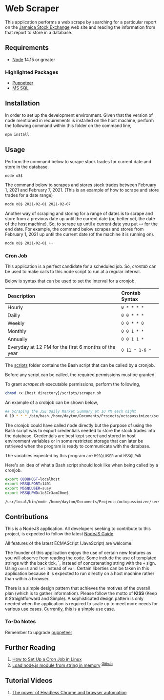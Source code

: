 # Web Scraper

This application performs a web scrape by searching for a particular report on the [Jamaica Stock Exchange](https://www.jamstockex.com/) web site and reading the information from that report to store in a database.

## Requirements

 * [Node](https://nodejs.org/en/) 14.15 or greater

### Highlighted Packages

 * [Puppeteer](https://www.npmjs.com/package/puppeteer)
 * [MS SQL](https://www.npmjs.com/package/mssql)

## Installation

In order to set up the development environment. Given that the version of node mentioned in requirements is installed on the host machine, perform the following command within this folder on the command line,

```bash
npm install
```

## Usage

Perform the command below to scrape stock trades for current date and store in the database.

```bash
node o8$
```

The command below to scrapes and stores stock trades between February 1, 2021 and February 7, 2021. (This is an example of how to scrape and store trades for a date range)

```bash
node o8$ 2021-02-01 2021-02-07
```

Another way of scraping and storing for a range of dates is to scrape and store from a previous date up until the current date (or, better yet, the date of the host machine). So, to scrape up until a current date you put `++` for the end date. For example, the command below scrapes and stores from February 1, 2021 up until the current date (of the machine it is running on).

```bash
node o8$ 2021-02-01 ++
```

### Cron Job

This application is a perfect candidate for a scheduled job. So, _crontab_ can be used to make calls to this node script to run at a regular interval.

Below is syntax that can be used to set the interval for a cronjob.

| Description | Crontab Syntax |
| :--- | :--- |
| Hourly | `0 * * * *` |
| Dailly | `0 0 * * *` |
| Weekly | `0 0 * * 0` |
| Monthly | `0 0 1 * *` |
| Annually | `0 0 1 1 *` |
| Everyday at 12 PM for the first 6 months of the year | `0 11 * 1-6 *` |

The [scripts](../scripts) folder contains the Bash script that can be called by a cronjob.

Before any script can be called, the required permissions must be granted.

To grant _scraper.sh_ executable permissions, perform the following,

```bash
chmod +x [host directory]/scripts/scraper.sh
```

An example of a crobjob can be shown below,

```bash
## Scraping the JSE Daily Market Summary at 10 PM each night
0 19 * * * /bin/bash /home/dayton/Documents/Projects/octopussimizer/scripts/scraper.sh >> /home/dayton/Documents/Projects/octopussimizer/service/scraper-logs.log
```

The cronjob could have called node directly but the purpose of using the Bash script was to export credentials needed to store the stock trades into the database. Credentials are best kept secret and stored in host environment variables or in some restricted storage that can later be retrieved when the program is ready to communicate with the database.

The variables expected by this program are `MSSQLUSER` and `MSSQLPWD`

Here's an idea of what a Bash script should look like when being called by a cronjob.

```bash
export O8DBHOST=localhost
export MSSQLPORT=1401
export MSSQLUSER=susy
export MSSQLPWD=1c3Cr3amC0ne$

/usr/local/bin/node /home/dayton/Documents/Projects/octopussimizer/service/o8$.js
```

## Contributions

This is a NodeJS application. All developers seeking to contribute to this project, is expected to follow the latest [NodeJS Guide](https://nodejs.org/en/docs/guides/).

All features of the latest ECMAScript (JavaScript) are welcome.

The founder of this application enjoys the use of certain new features as you will observe from reading the code. Some include the use of templated strings with the back tick, \`, instead of concatenating string with the `+` sign. Using `const` and `let` instead of `var`. Certain liberties can be taken in this application because it is expected to run directly on a host machine rather than within a browser.

There is a simple design pattern that achieves the motives of the overall plan (which is to gather information). Please follow the motto of **KISS** (Keep it Straightforward and Simple). A sophisticated design pattern is only needed when the application is required to scale up to meet more needs for various use cases. Currently, this is a simple use case.

### To-Do Notes

Remember to upgrade [puppeteer](https://github.com/puppeteer/puppeteer/releases?page=8)

## Further Reading

1. [How to Set Up a Cron Job in Linux](https://phoenixnap.com/kb/set-up-cron-job-linux)
2. [Load node.js module from string in memory](https://stackoverflow.com/questions/17581830/load-node-js-module-from-string-in-memory) <sup><a href="https://github.com/floatdrop/require-from-string" target="_blank">Github</a></sup>

## Tutorial Videos

1. [The power of Headless Chrome and browser automation](https://youtu.be/lhZOFUY1weo)
